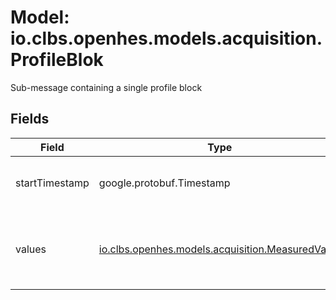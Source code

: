 # Model: io.clbs.openhes.models.acquisition.ProfileBlok

Sub-message containing a single profile block

## Fields

| Field | Type | Description |
| --- | --- | --- |
| startTimestamp | google.protobuf.Timestamp | The start timestamp of the block. |
| values | [io.clbs.openhes.models.acquisition.MeasuredValue](model-io-clbs-openhes-models-acquisition-measuredvalue.md) | The list of profile values. Values are ordered by timestamp. |

